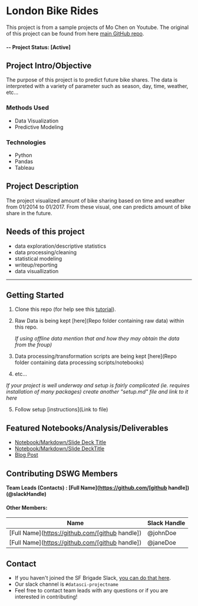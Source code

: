 # London Bike Rides
This project is from a sample projects of Mo Chen on Youtube. The original of this project can be found from here [main GitHub repo](https://github.com/mochen862/LondonBikeRides).

#### -- Project Status: [Active]

## Project Intro/Objective
The purpose of this project is to predict future bike shares. The data is interpreted with a variety of parameter such as season, day, time, weather, etc...

### Methods Used
* Data Visualization
* Predictive Modeling

### Technologies
* Python
* Pandas
* Tableau 

## Project Description
The project visualized amount of bike sharing based on time and weather from 01/2014 to 01/2017. From these visual, one can predicts amount of bike share in the future.

## Needs of this project

- data exploration/descriptive statistics
- data processing/cleaning
- statistical modeling
- writeup/reporting
- data visuallization

-----------------------------------

## Getting Started

1. Clone this repo (for help see this [tutorial](https://help.github.com/articles/cloning-a-repository/)).
2. Raw Data is being kept [here](Repo folder containing raw data) within this repo.

    *If using offline data mention that and how they may obtain the data from the froup)*
    
3. Data processing/transformation scripts are being kept [here](Repo folder containing data processing scripts/notebooks)
4. etc...

*If your project is well underway and setup is fairly complicated (ie. requires installation of many packages) create another "setup.md" file and link to it here*  

5. Follow setup [instructions](Link to file)

## Featured Notebooks/Analysis/Deliverables
* [Notebook/Markdown/Slide Deck Title](link)
* [Notebook/Markdown/Slide DeckTitle](link)
* [Blog Post](link)


## Contributing DSWG Members

**Team Leads (Contacts) : [Full Name](https://github.com/[github handle])(@slackHandle)**

#### Other Members:

|Name     |  Slack Handle   | 
|---------|-----------------|
|[Full Name](https://github.com/[github handle])| @johnDoe        |
|[Full Name](https://github.com/[github handle]) |     @janeDoe    |

## Contact
* If you haven't joined the SF Brigade Slack, [you can do that here](http://c4sf.me/slack).  
* Our slack channel is `#datasci-projectname`
* Feel free to contact team leads with any questions or if you are interested in contributing!